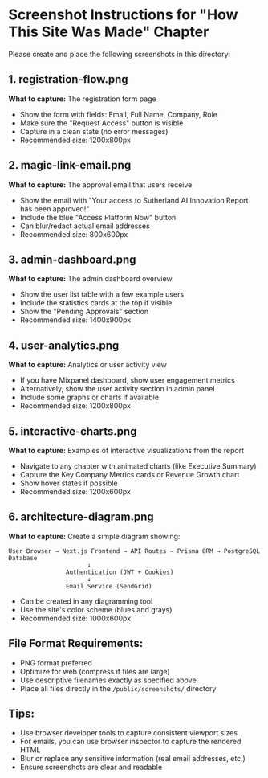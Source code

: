 # Screenshot Instructions for "How This Site Was Made" Chapter

Please create and place the following screenshots in this directory:

## 1. registration-flow.png
**What to capture:** The registration form page
- Show the form with fields: Email, Full Name, Company, Role
- Make sure the "Request Access" button is visible
- Capture in a clean state (no error messages)
- Recommended size: 1200x800px

## 2. magic-link-email.png
**What to capture:** The approval email that users receive
- Show the email with "Your access to Sutherland AI Innovation Report has been approved!"
- Include the blue "Access Platform Now" button
- Can blur/redact actual email addresses
- Recommended size: 800x600px

## 3. admin-dashboard.png
**What to capture:** The admin dashboard overview
- Show the user list table with a few example users
- Include the statistics cards at the top if visible
- Show the "Pending Approvals" section
- Recommended size: 1400x900px

## 4. user-analytics.png
**What to capture:** Analytics or user activity view
- If you have Mixpanel dashboard, show user engagement metrics
- Alternatively, show the user activity section in admin panel
- Include some graphs or charts if available
- Recommended size: 1200x800px

## 5. interactive-charts.png
**What to capture:** Examples of interactive visualizations from the report
- Navigate to any chapter with animated charts (like Executive Summary)
- Capture the Key Company Metrics cards or Revenue Growth chart
- Show hover states if possible
- Recommended size: 1200x600px

## 6. architecture-diagram.png
**What to capture:** Create a simple diagram showing:
```
User Browser → Next.js Frontend → API Routes → Prisma ORM → PostgreSQL Database
                      ↓
                Authentication (JWT + Cookies)
                      ↓
                Email Service (SendGrid)
```
- Can be created in any diagramming tool
- Use the site's color scheme (blues and grays)
- Recommended size: 1000x600px

## File Format Requirements:
- PNG format preferred
- Optimize for web (compress if files are large)
- Use descriptive filenames exactly as specified above
- Place all files directly in the `/public/screenshots/` directory

## Tips:
- Use browser developer tools to capture consistent viewport sizes
- For emails, you can use browser inspector to capture the rendered HTML
- Blur or replace any sensitive information (real email addresses, etc.)
- Ensure screenshots are clear and readable